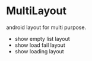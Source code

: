 # MultiLayout
android layout for multi purpose.

- show empty list layout
- show load fail layout
- show loading layout

